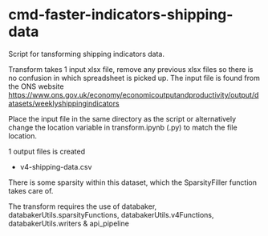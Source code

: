 # cmd-faster-indicators-shipping-data

Script for tansforming shipping indicators data.

Transform takes 1 input xlsx file, remove any previous xlsx files so there is no confusion in which spreadsheet is picked up. The input file is found from the ONS website https://www.ons.gov.uk/economy/economicoutputandproductivity/output/datasets/weeklyshippingindicators

Place the input file in the same directory as the script or alternatively change the location variable in transform.ipynb (.py) to match the file location.

1 output files is created
- v4-shipping-data.csv

There is some sparsity within this dataset, which the SparsityFiller function takes care of.

The transform requires the use of databaker, databakerUtils.sparsityFunctions, databakerUtils.v4Functions, databakerUtils.writers & api_pipeline

